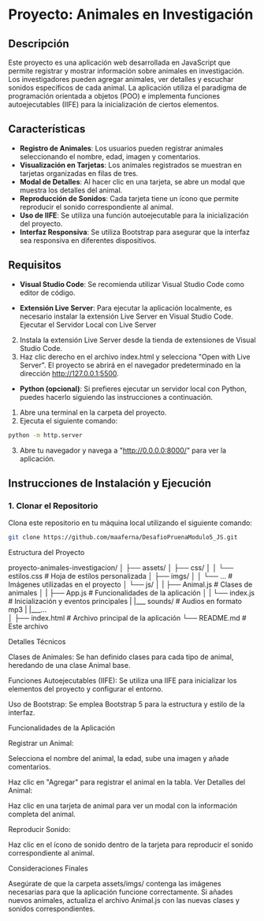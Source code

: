 # Proyecto: Animales en Investigación

## Descripción

Este proyecto es una aplicación web desarrollada en JavaScript que permite registrar y mostrar información sobre animales en investigación. Los investigadores pueden agregar animales, ver detalles y escuchar sonidos específicos de cada animal. La aplicación utiliza el paradigma de programación orientada a objetos (POO) e implementa funciones autoejecutables (IIFE) para la inicialización de ciertos elementos.

## Características

- **Registro de Animales**: Los usuarios pueden registrar animales seleccionando el nombre, edad, imagen y comentarios.
- **Visualización en Tarjetas**: Los animales registrados se muestran en tarjetas organizadas en filas de tres.
- **Modal de Detalles**: Al hacer clic en una tarjeta, se abre un modal que muestra los detalles del animal.
- **Reproducción de Sonidos**: Cada tarjeta tiene un ícono que permite reproducir el sonido correspondiente al animal.
- **Uso de IIFE**: Se utiliza una función autoejecutable para la inicialización del proyecto.
- **Interfaz Responsiva**: Se utiliza Bootstrap para asegurar que la interfaz sea responsiva en diferentes dispositivos.

## Requisitos

- **Visual Studio Code**: Se recomienda utilizar Visual Studio Code como editor de código.

- **Extensión Live Server**: Para ejecutar la aplicación localmente, es necesario instalar la extensión Live Server en Visual Studio Code.
Ejecutar el Servidor Local con Live Server
2. Instala la extensión Live Server desde la tienda de extensiones de Visual Studio Code.
3. Haz clic derecho en el archivo index.html y selecciona "Open with Live Server".
El proyecto se abrirá en el navegador predeterminado en la dirección http://127.0.0.1:5500.

- **Python (opcional)**: Si prefieres ejecutar un servidor local con Python, puedes hacerlo siguiendo las instrucciones a continuación. 
1. Abre una terminal en la carpeta del proyecto.
2. Ejecuta el siguiente comando:
```bash
python -m http.server
```
3. Abre tu navegador y navega a "http://0.0.0.0:8000/" para ver la aplicación.

## Instrucciones de Instalación y Ejecución

### 1. Clonar el Repositorio

Clona este repositorio en tu máquina local utilizando el siguiente comando:

```bash
git clone https://github.com/maaferna/DesafioPruenaModulo5_JS.git
```

Estructura del Proyecto

proyecto-animales-investigacion/
│
├── assets/
│   ├── css/
│   │   └── estilos.css      # Hoja de estilos personalizada
│   ├── imgs/
│   │   └── ...              # Imágenes utilizadas en el proyecto
│   └── js/
│   |   ├── Animal.js        # Clases de animales
│   |   ├── App.js           # Funcionalidades de la aplicación
│   |   └── index.js         # Inicialización y eventos principales
|   |___ sounds/             # Audios en formato mp3
|        |___...  
│
├── index.html               # Archivo principal de la aplicación
└── README.md                # Este archivo


Detalles Técnicos

Clases de Animales: Se han definido clases para cada tipo de animal, heredando de una clase Animal base.

Funciones Autoejecutables (IIFE): Se utiliza una IIFE para inicializar los elementos del proyecto y configurar el entorno.

Uso de Bootstrap: Se emplea Bootstrap 5 para la estructura y estilo de la interfaz.

Funcionalidades de la Aplicación

Registrar un Animal:

Selecciona el nombre del animal, la edad, sube una imagen y añade comentarios.

Haz clic en "Agregar" para registrar el animal en la tabla.
Ver Detalles del Animal:

Haz clic en una tarjeta de animal para ver un modal con la información completa del animal.

Reproducir Sonido:

Haz clic en el ícono de sonido dentro de la tarjeta para reproducir el sonido correspondiente al animal.


Consideraciones Finales

Asegúrate de que la carpeta assets/imgs/ contenga las imágenes necesarias para que la aplicación funcione correctamente.
Si añades nuevos animales, actualiza el archivo Animal.js con las nuevas clases y sonidos correspondientes.